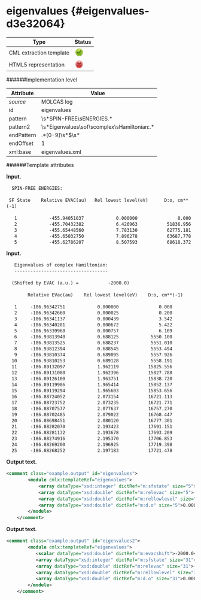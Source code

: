 # eigenvalues {#eigenvalues-d3e32064}


| Type                                                                                                                                                | Status                                                                                                                                              |
|----|----|
| CML extraction template                                                                                                                             | ![](/imgs/Total.png)                                                                                                                                |
| HTML5 representation                                                                                                                                | ![](/imgs/None.png)                                                                                                                                 |

######Implementation level

| Attribute                                                                                                                                           | Value                                                                                                                                               |
|----|----|
| *source*                                                                                                                                            | MOLCAS log                                                                                                                                          |
| id                                                                                                                                                  | eigenvalues                                                                                                                                         |
| pattern                                                                                                                                             | \\s\*SPIN-FREE\\sENERGIES.\*                                                                                                                        |
| pattern2                                                                                                                                            | \\s\*Eigenvalues\\sof\\scomplex\\sHamiltonian:.\*                                                                                                   |
| endPattern                                                                                                                                          | .\*\[0-9\]\\s\*\$\\s\*                                                                                                                              |
| endOffset                                                                                                                                           | 1                                                                                                                                                   |
| xml:base                                                                                                                                            | eigenvalues.xml                                                                                                                                     |

######Template attributes

**Input.**

      SPIN-FREE ENERGIES:
     
     SF State    Relative EVAC(au)   Rel lowest level(eV)      D:o, cm**(-1)
     
       1            -455.94051037            0.000000               0.000
       2            -455.70432382            6.426963           51836.956
       3            -455.65448560            7.783130           62775.181
       4            -455.65032750            7.896278           63687.778
       5            -455.62786207            8.507593           68618.372
     
        

**Input.**

       Eigenvalues of complex Hamiltonian:
       -----------------------------------
     
      (Shifted by EVAC (a.u.) =           -2000.0)
     
            Relative EVac(au)    Rel lowest level(eV)    D:o, cm**(-1)
     
       1     -186.96342751            0.000000               0.000
       2     -186.96342660            0.000025               0.200
       3     -186.96341137            0.000439               3.542
       4     -186.96340281            0.000672               5.422
       5     -186.96339968            0.000757               6.109
       6     -186.93813940            0.688125            5550.100
       7     -186.93813525            0.688237            5551.010
       8     -186.93812394            0.688545            5553.494
       9     -186.93810374            0.689095            5557.926
      10     -186.93810253            0.689128            5558.191
      11     -186.89132097            1.962119           15825.556
      12     -186.89131080            1.962396           15827.788
      13     -186.89126100            1.963751           15838.720
      14     -186.89119986            1.965414           15852.137
      15     -186.89119294            1.965603           15853.656
      16     -186.88724052            2.073154           16721.113
      17     -186.88723752            2.073235           16721.771
      18     -186.88707577            2.077637           16757.270
      19     -186.88702485            2.079022           16768.447
      20     -186.88698451            2.080120           16777.301
      21     -186.88282070            2.193423           17691.151
      22     -186.88281132            2.193678           17693.209
      23     -186.88274916            2.195370           17706.853
      24     -186.88269200            2.196925           17719.398
      25     -186.88268252            2.197183           17721.478

        

**Output text.**

```xml
<comment class="example.output" id="eigenvalues">
        <module cmlx:templateRef="eigenvalues">         
            <array dataType="xsd:integer" dictRef="m:sfstate" size="5">1 2 3 4 5</array>
            <array dataType="xsd:double" dictRef="m:relevac" size="5">-455.94051037 -455.70432382 -455.65448560 -455.65032750 -455.62786207</array>
            <array dataType="xsd:double" dictRef="m:rellowlevel" size="5">0.000000 6.426963 7.783130 7.896278 8.507593</array>
            <array dataType="xsd:double" dictRef="m:d.o" size="5">0.000 51836.956 62775.181 63687.778 68618.372</array>
        </module>
    </comment>
```

**Output text.**

```xml
<comment class="example.output" id="eigenvalues2">
        <module cmlx:templateRef="eigenvalues">
           <scalar dataType="xsd:double" dictRef="m:evacshift">-2000.0</scalar>
           <array dataType="xsd:integer" dictRef="m:sfstate" size="31">1 2 3 4 5 6 7 8 9 10 11 12 13 14 15 16 17 18 19 20 21 22 23 24 25 26 27 28 29 30 31</array>
           <array dataType="xsd:double" dictRef="m:relevac" size="31">-186.96338677 -186.93808439 -186.89117601 -186.88711044 -186.88289785 -186.90405956 -186.90096490 -186.89791585 -186.86063176 -186.85200887 -186.84911258 -186.84846304 -186.84702920 -186.83557419 -186.83397597 -186.83350978 -186.83283523 -186.82594686 -186.85166551 -186.84870294 -186.84714373 -186.84489728 -186.84016441 -186.81464059 -186.80625787 -186.80244784 -186.80075824 -186.79275676 -186.78860419 -186.78514470 -186.78422395</array>
           <array dataType="xsd:double" dictRef="m:rellowlevel" size="31">0.000000 0.688513 1.964955 2.075585 2.190215 1.614376 1.698585 1.781554 2.796106 3.030747 3.109559 3.127234 3.166251 3.477957 3.521447 3.534133 3.552488 3.739930 3.040090 3.120706 3.163134 3.224263 3.353051 4.047589 4.275695 4.379371 4.425347 4.643079 4.756076 4.850214 4.875268</array>
           <array dataType="xsd:double" dictRef="m:d.o" size="31">0.000 5553.230 15848.430 16740.720 17665.275 13020.818 13700.016 14369.206 22552.118 24444.624 25080.285 25222.843 25537.536 28051.619 28402.388 28504.705 28652.750 30164.574 24519.982 25170.190 25512.399 26005.438 27044.182 32646.012 34485.808 35322.011 35692.837 37448.959 38360.342 39119.613 39321.695</array>
        </module>
    </comment>
```
